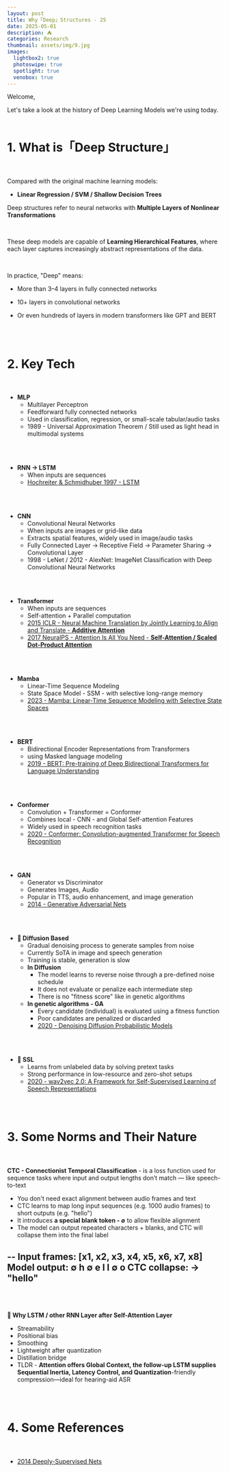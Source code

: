 ```yaml
---
layout: post
title: Why「Deep」Structures - 25
date: 2025-05-01
description: ⛺️
categories: Research
thumbnail: assets/img/9.jpg
images:
  lightbox2: true
  photoswipe: true
  spotlight: true
  venobox: true
---
```


Welcome, <br>

Let's take a look at the history of Deep Learning Models we're using today.<br><br>

# 1. What is「Deep Structure」<br><br>

Compared with the original machine learning models:

 - **Linear Regression / SVM / Shallow Decision Trees**
 
 Deep structures refer to neural networks with **Multiple Layers of Nonlinear Transformations**

<br>

These deep models are capable of **Learning Hierarchical Features**, where each layer captures increasingly abstract representations of the data.

<br>

In practice, "Deep" means:

- More than 3–4 layers in fully connected networks

- 10+ layers in convolutional networks

- Or even hundreds of layers in modern transformers like GPT and BERT


<br><br>


# 2. Key Tech<br><br>

- **MLP**
  - Multilayer Perceptron
  - Feedforward fully connected networks
  - Used in classification, regression, or small-scale tabular/audio tasks
  - 1989 - Universal Approximation Theorem / Still used as light head in multimodal systems<br>

<br><br>

- **RNN -> LSTM**
  - When inputs are sequences<br>
  - [Hochreiter & Schmidhuber 1997 - LSTM](https://ieeexplore.ieee.org/abstract/document/6795963)<br>

<br><br>

- **CNN**
  - Convolutional Neural Networks
  - When inputs are images or grid-like data
  - Extracts spatial features, widely used in image/audio tasks
  - Fully Connected Layer -> Receptive Field -> Parameter Sharing -> Convolutional Layer
  - 1998 - LeNet / 2012 - AlexNet: ImageNet Classification with Deep Convolutional Neural Networks<br>

<br><br>

- **Transformer**
  - When inputs are sequences<br>
  - Self-attention + Parallel computation<br>
  - [2015 ICLR - Neural Machine Translation by Jointly Learning to Align and Translate - **Additive Attention**](https://arxiv.org/abs/1409.0473)<br>
  - [2017 NeuralPS - Attention Is All You Need - **Self-Attention / Scaled Dot-Product Attention**](https://arxiv.org/abs/1706.03762)<br>

<br><br>

- **Mamba**
  - Linear-Time Sequence Modeling<br>
  - State Space Model - SSM - with selective long-range memory<br>
  - [2023 - Mamba: Linear-Time Sequence Modeling with Selective State Spaces](https://arxiv.org/abs/2312.00752)<br>

<br><br>

- **BERT**
  - Bidirectional Encoder Representations from Transformers<br>
  - using Masked language modeling<br>
  - [2019 - BERT: Pre-training of Deep Bidirectional Transformers for Language Understanding](https://aclanthology.org/N19-1423/?utm_campaign=The%20Batch&utm_source=hs_email&utm_medium=email&_hsenc=p2ANqtz-_m9bbH_7ECE1h3lZ3D61TYg52rKpifVNjL4fvJ85uqggrXsWDBTB7YooFLJeNXHWqhvOyC)<br>

<br><br>


- **Conformer**
  - Convolution + Transformer = Conformer
  - Combines local - CNN - and Global Self-attention Features
  - Widely used in speech recognition tasks
  - [2020 - Conformer: Convolution-augmented Transformer for Speech Recognition](https://arxiv.org/abs/2005.08100)<br>

<br><br>


 - **GAN**
   - Generator vs Discriminator<br>
   - Generates Images, Audio<br>
   - Popular in TTS, audio enhancement, and image generation<br>
   - [2014 - Generative Adversarial Nets](https://proceedings.neurips.cc/paper_files/paper/2014/hash/f033ed80deb0234979a61f95710dbe25-Abstract.html)<br>

<br><br>

- **📍 Diffusion Based**
  -  Gradual denoising process to generate samples from noise<br>
  -  Currently SoTA in image and speech generation<br>
  -  Training is stable, generation is slow<br>
  -  **In Diffusion**
     - The model learns to reverse noise through a pre-defined noise schedule
     - It does not evaluate or penalize each intermediate step
     - There is no "fitness score" like in genetic algorithms
  - **In genetic algorithms - GA**
     - Every candidate (individual) is evaluated using a fitness function
     - Poor candidates are penalized or discarded<br>
     - [2020 - Denoising Diffusion Probabilistic Models](https://proceedings.neurips.cc/paper/2020/hash/4c5bcfec8584af0d967f1ab10179ca4b-Abstract.html)<br>

<br><br>

- **📍 SSL**
  - Learns from unlabeled data by solving pretext tasks<br>
  - Strong performance in low-resource and zero-shot setups<br>
  - [2020 - wav2vec 2.0: A Framework for Self-Supervised Learning of Speech Representations](https://proceedings.neurips.cc/paper/2020/hash/92d1e1eb1cd6f9fba3227870bb6d7f07-Abstract.html)<br>

<br><br>


# 3. Some Norms and Their Nature<br><br>

**CTC - Connectionist Temporal Classification** - is a loss function used for sequence tasks where input and output lengths don’t match — like speech-to-text

  - You don't need exact alignment between audio frames and text
  - CTC learns to map long input sequences (e.g. 1000 audio frames) to short outputs (e.g. "hello")
  - It introduces **a special blank token - ∅** to allow flexible alignment
  - The model can output repeated characters + blanks, and CTC will collapse them into the final label<br>

--
Input frames:    [x1, x2, x3, x4, x5, x6, x7, x8]
Model output:     ∅   h   ∅   e   l   l   ∅   o
CTC collapse:              →         "hello"
--

<br><br>

**📍 Why LSTM / other RNN Layer after Self-Attention Layer**
   - Streamability
   - Positional bias
   - Smoothing
   - Lightweight after quantization
   - Distillation bridge
   - TLDR - **Attention offers Global Context, the follow-up LSTM supplies Sequential Inertia, Latency Control, and Quantization**-friendly compression—ideal for hearing-aid ASR


<br><br>

# 4. Some References<br><br>

- [2014 Deeply-Supervised Nets](https://proceedings.mlr.press/v38/lee15a.html)


<br><br><br><br>
